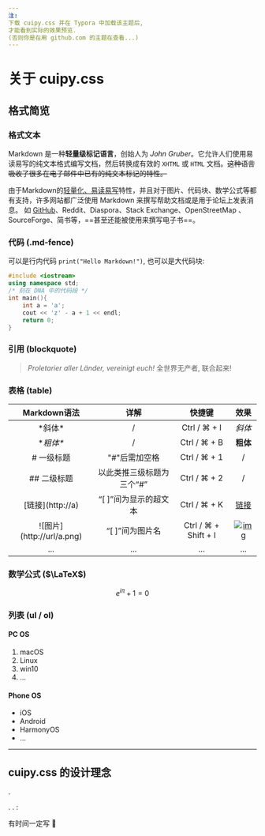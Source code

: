 ```yaml
---
注:
下载 cuipy.css 并在 Typora 中加载该主题后,
才能看到实际的效果预览. 
(否则你是在用 github.com 的主题在查看...)
---
```


# 关于 cuipy.css

## 格式简览

### 格式文本

Markdown 是一种**轻量级标记语言**，创始人为 *John Gruber*。它允许人们使用易读易写的纯文本格式编写文档，然后转换成有效的 `XHTML` 或 `HTML` 文档。~~这种语言吸收了很多在电子邮件中已有的纯文本标记的特性。~~

由于Markdown的<u>轻量化、易读易写</u>特性，并且对于图片、代码块、数学公式等都有支持，许多网站都广泛使用 Markdown 来撰写帮助文档或是用于论坛上发表消息。 如 [GitHub](https://github.com)、Reddit、Diaspora、Stack Exchange、OpenStreetMap 、SourceForge、简书等，==甚至还能被使用来撰写电子书==。

### 代码 (.md-fence)

可以是行内代码 `print("Hello Markdown!")`, 也可以是大代码块: 

```c++
#include <iostream>
using namespace std;
/* 刻在 DNA 中的代码段 */
int main(){
    int a = 'a';
	cout << 'z' - a + 1 << endl;
	return 0;
}
```

### 引用 (blockquote)

> *Proletarier aller Länder, vereinigt euch!*
> 全世界无产者, 联合起来!

### 表格 (table)

|       **Markdown语法**        |         **详解**          |      **快捷键**      |                           **效果**                           |
| :---------------------------: | :-----------------------: | :------------------: | :----------------------------------------------------------: |
|           \*斜体\*            |             /             |     Ctrl / ⌘ + I     |                            *斜体*                            |
|          \**粗体\**           |             /             |     Ctrl / ⌘ + B     |                           **粗体**                           |
|          \# 一级标题          |       "#"后需加空格       |     Ctrl / ⌘ + 1     |                              /                               |
|         \#\# 二级标题         | 以此类推三级标题为三个“#” |     Ctrl / ⌘ + 2     |                              /                               |
|     \[链接\]\(http://a\)      |   “[ ]”间为显示的超文本   |     Ctrl / ⌘ + K     |      [链接](https://baike.baidu.com/item/链接/2665501)       |
| \!\[图片\]\(http://url/a.png) |      “[ ]”间为图片名      | Ctrl / ⌘ + Shift + I | [![img](https://bkimg.cdn.bcebos.com/pic/d009b3de9c82d158ccbf98bc1b430ed8bc3eb135e42e?x-bce-process=image/resize,m_lfit,w_220,limit_1/format,f_auto)](https://baike.baidu.com/pic/markdown/3245829/0/d009b3de9c82d158ccbf98bc1b430ed8bc3eb135e42e?fr=lemma&ct=single) |
|              ...              |            ...            |         ...          |                             ...                              |

### 数学公式 ($\LaTeX$)

$$
e^{i\pi} + 1 = 0
\tag{Euler}
$$

### 列表 (ul / ol)

#### PC OS

1. macOS
2. Linux
3. win10
4. ...

#### Phone OS

- iOS
- Android
- HarmonyOS
- ...



---

## cuipy.css 的设计理念

.

.
.
:

有时间一定写 :dog:














